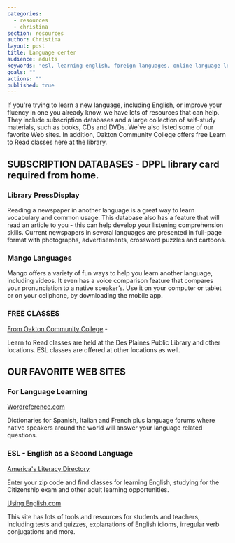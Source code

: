```yaml
---
categories: 
  - resources
  - christina
section: resources
author: Christina
layout: post
title: Language center
audience: adults
keywords: "esl, learning english, foreign languages, online language learning courses, foreign language online, foreign language courses, learning foreign languages online, world languages"
goals: ""
actions: ""
published: true
---
```


If you're trying to learn a new language, including English, or improve your fluency in one you already know, we have lots of resources that can help. They include subscription databases and a large collection of self-study materials, such as books, CDs and DVDs. We've also listed some of our favorite Web sites.
In addition, Oakton Community College offers free Learn to Read classes here at the library.

##  SUBSCRIPTION DATABASES - DPPL library card required from home.

### Library PressDisplay

Reading a newspaper in another language is a great way to learn vocabulary and common usage. This database also has a feature that will read an article to you - this can help develop your listening comprehension skills. Current newspapers in several languages are presented in full-page format with photographs, advertisements, crossword puzzles and cartoons.

### Mango Languages 

Mango offers a variety of fun ways to help you learn another language, including videos. It even has a voice comparison feature that compares your pronunciation to a native speaker’s. Use it on your computer or tablet or on your cellphone, by downloading the mobile app.

### FREE CLASSES

[From Oakton Community College](https://www.oakton.edu/conted/find_classes/literacy_reading/index.php) - 

Learn to Read classes are held at the Des Plaines Public Library and other locations. ESL classes are offered at other locations as well.

## OUR FAVORITE WEB SITES

### For Language Learning

[Wordreference.com](http://www.wordreference.com/)

Dictionaries for Spanish, Italian and French plus language forums where native speakers around the world will answer your language related questions. 

### ESL - English as a Second Language

[America's Literacy Directory](https://www.literacydirectory.org/)

Enter your zip code and find classes for learning English, studying for the Citizenship exam and other adult learning opportunities.

[Using English.com](http://www.usingenglish.com/)

This site has lots of tools and resources for students and teachers, including tests and quizzes, explanations of English idioms, irregular verb conjugations and more.